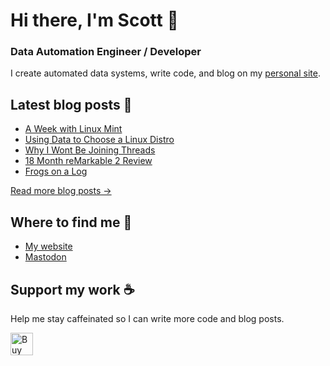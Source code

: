 # Hi there, I'm Scott 👋
### Data Automation Engineer / Developer
I create automated data systems, write code, and blog on my [personal site](https://scottk.mba/).

## Latest blog posts 📝
<!-- BLOG-POST-LIST:START -->
- [A Week with Linux Mint](http://scottk.mba/linux-mint-first-impressions/)
- [Using Data to Choose a Linux Distro](http://scottk.mba/linux-poll/)
- [Why I Wont Be Joining Threads](http://scottk.mba/why-i-wont-be-joining-threads/)
- [18 Month reMarkable 2 Review](http://scottk.mba/remarkable-2/)
- [Frogs on a Log](http://scottk.mba/frogs-on-a-log/)
<!-- BLOG-POST-LIST:END -->
[Read more blog posts ->](https://scottk.mba/blog/)

## Where to find me 📍

- [My website](https://scottk.mba/)
- [Mastodon](https://fosstodon.org/@scoknig)

## Support my work ☕️
Help me stay caffeinated so I can write more code and blog posts. 

<a href='https://ko-fi.com/U7U8N02ZR' target='_blank'><img height='36' style='border:0px;height:36px;' src='https://storage.ko-fi.com/cdn/kofi3.png?v=3' border='0' alt='Buy Me a Coffee at ko-fi.com' /></a>
